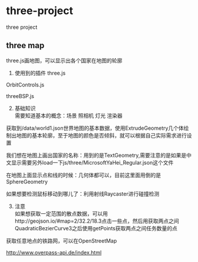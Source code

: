 # three-project
three  project 

## three map
three.js画地图，可以显示出各个国家在地图的轮廓 

1. 使用到的插件 
three.js 

OrbitControls.js 

threeBSP.js 


2. 基础知识  
需要知道基本的概念：场景 照相机 灯光 渲染器 

获取到/data/world1.json世界地图的基本数据，使用ExtrudeGeometry几个体绘制出地图的基本轮廓，至于地图的颜色是否倾斜，就可以根据自己实际需求进行设置 

我们想在地图上画出国家的名称：用到的是TextGeometry,需要注意的是如果是中文显示需要另外load一下js/three/MicrosoftYaHei_Regular.json这个文件 

在地图上面显示点和线的时候：几何体都可以，目前这里面用倒的是SphereGeometry  

如果想要检测鼠标移动到哪儿了：利用射线Raycaster进行碰撞检测  

3. 注意  
如果想获取一定范围的散点数据，可以用http://geojson.io/#map=2/32.2/18.3点击一些点，然后用获取两点之间QuadraticBezierCurve3之后使用getPoints获取两点之间任务数量的点

获取任意地点的铁路网，可以在OpenStreetMap 

http://www.overpass-api.de/index.html




